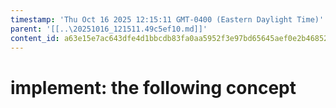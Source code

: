 ```yaml
---
timestamp: 'Thu Oct 16 2025 12:15:11 GMT-0400 (Eastern Daylight Time)'
parent: '[[..\20251016_121511.49c5ef10.md]]'
content_id: a63e15e7ac643dfe4d1bbcdb83fa0aa5952f3e97bd65645aef0e2b46852b23ec
---
```


# implement: the following concept
